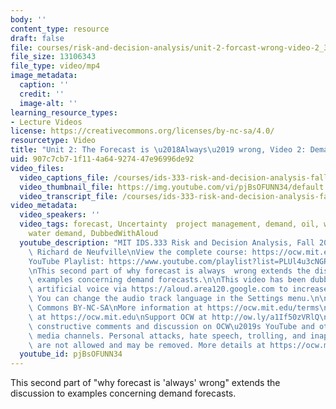 ```yaml
---
body: ''
content_type: resource
draft: false
file: courses/risk-and-decision-analysis/unit-2-forcast-wrong-video-2_360p_16_9.mp4
file_size: 13106343
file_type: video/mp4
image_metadata:
  caption: ''
  credit: ''
  image-alt: ''
learning_resource_types:
- Lecture Videos
license: https://creativecommons.org/licenses/by-nc-sa/4.0/
resourcetype: Video
title: "Unit 2: The Forecast is \u2018Always\u2019 wrong, Video 2: Demand Forecasts"
uid: 907c7cb7-1f11-4a64-9274-47e96996de92
video_files:
  video_captions_file: /courses/ids-333-risk-and-decision-analysis-fall-2021/1k-xYk3_0LN3C1H7tT9v8oUCKrsITUUjF_transcript.webvtt
  video_thumbnail_file: https://img.youtube.com/vi/pjBsOFUNN34/default.jpg
  video_transcript_file: /courses/ids-333-risk-and-decision-analysis-fall-2021/1k-xYk3_0LN3C1H7tT9v8oUCKrsITUUjF_transcript.pdf
video_metadata:
  video_speakers: ''
  video_tags: forecast, Uncertainty  project management, demand, oil, wind energy,
    water demand, DubbedWithAloud
  youtube_description: "MIT IDS.333 Risk and Decision Analysis, Fall 2021\nInstructor:\
    \ Richard de Neufville\nView the complete course: https://ocw.mit.edu/courses/ids-333-risk-and-decision-analysis-fall-2021/\n\
    YouTube Playlist: https://www.youtube.com/playlist?list=PLUl4u3cNGP62jwhTqp8_1kwrkDkxZhpQC\n\
    \nThis second part of why forecast is always  wrong extends the discussion to\
    \ examples concerning demand forecasts.\n\nThis video has been dubbed using an\
    \ artificial voice via https://aloud.area120.google.com to increase accessibility.\
    \ You can change the audio track language in the Settings menu.\n\nLicense: Creative\
    \ Commons BY-NC-SA\nMore information at https://ocw.mit.edu/terms\nMore courses\
    \ at https://ocw.mit.edu\nSupport OCW at http://ow.ly/a1If50zVRlQ\n\nWe encourage\
    \ constructive comments and discussion on OCW\u2019s YouTube and other social\
    \ media channels. Personal attacks, hate speech, trolling, and inappropriate comments\
    \ are not allowed and may be removed. More details at https://ocw.mit.edu/comments."
  youtube_id: pjBsOFUNN34
---
```

This second part of "why forecast is 'always' wrong" extends the discussion to examples concerning demand forecasts.